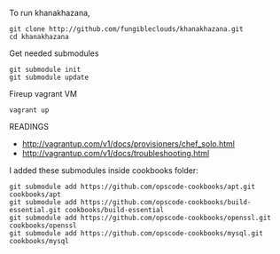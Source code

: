 To run khanakhazana, 

    git clone http://github.com/fungibleclouds/khanakhazana.git	
    cd khanakhazana

Get needed submodules

    git submodule init
    git submodule update

Fireup vagrant VM

    vagrant up

READINGS
	
* http://vagrantup.com/v1/docs/provisioners/chef_solo.html	
* http://vagrantup.com/v1/docs/troubleshooting.html

I added these submodules inside cookbooks folder:

    git submodule add https://github.com/opscode-cookbooks/apt.git cookbooks/apt
    git submodule add https://github.com/opscode-cookbooks/build-essential.git cookbooks/build-essential
	git submodule add https://github.com/opscode-cookbooks/openssl.git cookbooks/openssl
	git submodule add https://github.com/opscode-cookbooks/mysql.git cookbooks/mysql
